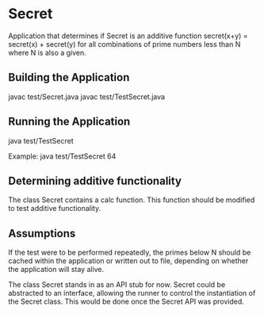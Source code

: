 # Secret

Application that determines if Secret is an additive function secret(x+y) = secret(x) + secret(y) for all combinations of prime numbers less than N where N is also a given.

Building the Application
------------------------

javac test/Secret.java
javac test/TestSecret.java

Running the Application
------------------------

java test/TestSecret <N>

Example: java test/TestSecret 64

Determining additive functionality
----------------------------------

The class Secret contains a calc function.  This function should be modified to test additive functionality.

Assumptions
-----------

If the test were to be performed repeatedly, the primes below N should be cached within the application or written out to file, depending on whether the application will stay alive.

The class Secret stands in as an API stub for now.  Secret could be abstracted to an interface, allowing the runner to control the instantiation of the Secret class.  This would be done once the Secret API was provided.



